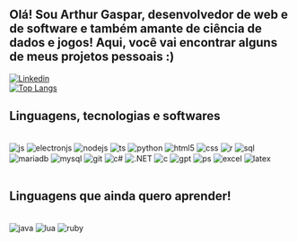 ## Olá! Sou Arthur Gaspar, desenvolvedor de web e de software e também amante de ciência de dados e jogos! Aqui, você vai encontrar alguns de meus projetos pessoais :)

[![Linkedin](https://img.shields.io/badge/LinkedIn-0077B5?style=for-the-badge&logo=linkedin&logoColor=white)](https://www.linkedin.com/in/arthur-gaspar-197a7b265/)<br>
[![Top Langs](https://github-readme-stats.vercel.app/api/top-langs/?username=ArthurGaspar&layout=compact)](https://github.com/anuraghazra/github-readme-stats)

## Linguagens, tecnologias e softwares

<div style="display: inline_block"> <br/>
  <img align="center" alt="js" src="https://img.shields.io/badge/JavaScript-F7DF1E?style=for-the-badge&logo=javascript&logoColor=black"/>
  <img align="center" alt="electronjs" src="https://img.shields.io/badge/Electron-191970?style=for-the-badge&logo=Electron&logoColor=white"/>
  <img align="center" alt="nodejs" src="https://img.shields.io/badge/node.js-6DA55F?style=for-the-badge&logo=node.js&logoColor=white"/>
  <img align="center" alt="ts" src="https://img.shields.io/badge/typescript-%23007ACC.svg?style=for-the-badge&logo=typescript&logoColor=white"/>
  <img align="center" alt="python" src="https://img.shields.io/badge/python-3670A0?style=for-the-badge&logo=python&logoColor=ffdd54)"/>
  <img align="center" alt="html5" src="https://img.shields.io/badge/HTML5-E34F26?style=for-the-badge&logo=html5&logoColor=white"/>
  <img align="center" alt="css" src="https://img.shields.io/badge/CSS3-1572B6?style=for-the-badge&logo=css3&logoColor=white"/>
  <img align="center" alt="r" src="https://img.shields.io/badge/r-%23276DC3.svg?style=for-the-badge&logo=r&logoColor=white"/>
  <img align="center" alt="sql" src="https://img.shields.io/badge/MySQL-005C84?style=for-the-badge&logo=mysql&logoColor=white"/>
  <img align="center" alt="mariadb" src="https://img.shields.io/badge/MariaDB-003545?style=for-the-badge&logo=mariadb&logoColor=white"/>
  <img align="center" alt="mysql" src="https://img.shields.io/badge/mysql-4479A1.svg?style=for-the-badge&logo=mysql&logoColor=white"/>
  <img align="center" alt="git" src="https://img.shields.io/badge/GIT-E44C30?style=for-the-badge&logo=git&logoColor=white"/>
  <img align="center" alt="c#" src="https://img.shields.io/badge/C%23-239120?style=for-the-badge&logo=c-sharp&logoColor=white"/>
  <img align="center" alt=".NET" src="https://img.shields.io/badge/.NET-5C2D91?style=for-the-badge&logo=.net&logoColor=white"/>
  <img align="center" alt="c" src="https://img.shields.io/badge/c-%2300599C.svg?style=for-the-badge&logo=c&logoColor=white"/>
  <img align="center" alt="gpt" src="https://img.shields.io/badge/chatGPT-74aa9c?style=for-the-badge&logo=openai&logoColor=white"/>
  <img align="center" alt="ps" src="https://img.shields.io/badge/adobe%20photoshop-%2331A8FF.svg?style=for-the-badge&logo=adobe%20photoshop&logoColor=white"/>
  <img align="center" alt="excel" src="https://img.shields.io/badge/Microsoft_Excel-217346?style=for-the-badge&logo=microsoft-excel&logoColor=white"/>
  <img align="center" alt="latex" src="https://img.shields.io/badge/latex-%23008080.svg?style=for-the-badge&logo=latex&logoColor=white"/>
  <img align="center" alt="" src=""/>
</div> <br/>

## Linguagens que ainda quero aprender!

<div style="display: inline_block"> <br>
  <img align="center" alt="java" src="https://img.shields.io/badge/java-%23ED8B00.svg?style=for-the-badge&logo=openjdk&logoColor=white)"/>
  <img align="center" alt="lua" src="https://img.shields.io/badge/lua-%232C2D72.svg?style=for-the-badge&logo=lua&logoColor=white"/>
  <img align="center" alt="ruby" src="https://img.shields.io/badge/ruby-%23CC342D.svg?style=for-the-badge&logo=ruby&logoColor=white"/>
  <img align="center" alt="" src=""/>
</div>
